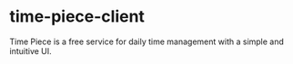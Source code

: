 # time-piece-client
Time Piece is a free service for daily time management with a simple and intuitive UI.
